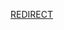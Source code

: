 [REDIRECT](../../../../../../../../../usr/local/share/misc/a5e2b8b4-2c33-414c-b731-f6254e4bbe58/ouuid/o1757636211126313515571056257427616264752465/02-01.md)
